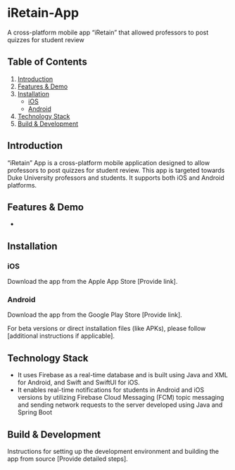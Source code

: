 # iRetain-App
A cross-platform mobile app “iRetain” that allowed professors to post quizzes for student review

## Table of Contents
1. [Introduction](#introduction)
2. [Features & Demo](#features--demo)
3. [Installation](#installation)
   - [iOS](#ios)
   - [Android](#android)
4. [Technology Stack](#technology-stack)
5. [Build & Development](#build--development)

## Introduction

“iRetain” App is a cross-platform mobile application designed to allow professors to post quizzes for student review. This app is targeted towards Duke University professors and students. It supports both iOS and Android platforms.


## Features & Demo
- 

## Installation

### iOS
Download the app from the Apple App Store [Provide link].

### Android
Download the app from the Google Play Store [Provide link].

For beta versions or direct installation files (like APKs), please follow [additional instructions if applicable].

## Technology Stack

- It uses Firebase as a real-time database and is built using Java and XML for Android, and Swift and SwiftUI for iOS.
- It enables real-time notifications for students in Android and iOS versions by utilizing Firebase Cloud Messaging (FCM) topic messaging and sending network requests to the server developed using Java and Spring Boot

## Build & Development

Instructions for setting up the development environment and building the app from source [Provide detailed steps].



